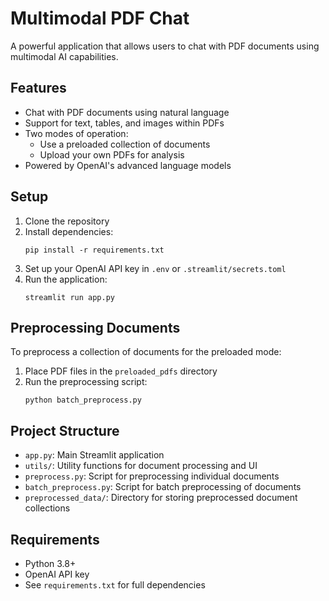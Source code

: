 # Multimodal PDF Chat

A powerful application that allows users to chat with PDF documents using multimodal AI capabilities.

## Features

- Chat with PDF documents using natural language
- Support for text, tables, and images within PDFs
- Two modes of operation:
  - Use a preloaded collection of documents
  - Upload your own PDFs for analysis
- Powered by OpenAI's advanced language models

## Setup

1. Clone the repository
2. Install dependencies:
   ```
   pip install -r requirements.txt
   ```
3. Set up your OpenAI API key in `.env` or `.streamlit/secrets.toml`
4. Run the application:
   ```
   streamlit run app.py
   ```

## Preprocessing Documents

To preprocess a collection of documents for the preloaded mode:

1. Place PDF files in the `preloaded_pdfs` directory
2. Run the preprocessing script:
   ```
   python batch_preprocess.py
   ```

## Project Structure

- `app.py`: Main Streamlit application
- `utils/`: Utility functions for document processing and UI
- `preprocess.py`: Script for preprocessing individual documents
- `batch_preprocess.py`: Script for batch preprocessing of documents
- `preprocessed_data/`: Directory for storing preprocessed document collections

## Requirements

- Python 3.8+
- OpenAI API key
- See `requirements.txt` for full dependencies 